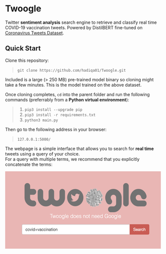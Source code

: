 # Twoogle
Twitter **sentiment analysis** search engine to retrieve and classify real time COVID-19 vaccination tweets. Powered by DistilBERT fine-tuned on [Coronavirus Tweets Dataset](https://ieee-dataport.org/open-access/coronavirus-covid-19-tweets-dataset#files).

## Quick Start

Clone this repository:
> `git clone https://github.com/hadiqa01/Twoogle.git`

Included is a large (> 250 MB) pre-trained model binary so cloning might take a few minutes. This is the model trained on the above dataset.

Once cloning completes, `cd` into the parent folder and run the following commands (preferrably from a **Python virtual environment**):

> 1. `pip3 install --upgrade pip`
> 2. `pip3 install -r requirements.txt`
> 3. `python3 main.py`

Then go to the following address in your browser:
> `127.0.0.1:5000/`

The webpage is a simple interface that allows you to search for **real time** tweets using a query of your choice. <br>
For a query with multiple terms, we recommend that you explicitly concatenate the terms: <br>

<!-- ![Query Example](images/query_ex.png "Query Example") -->
<img src="images/query_ex.png" height="250" title="Query Example"/>
